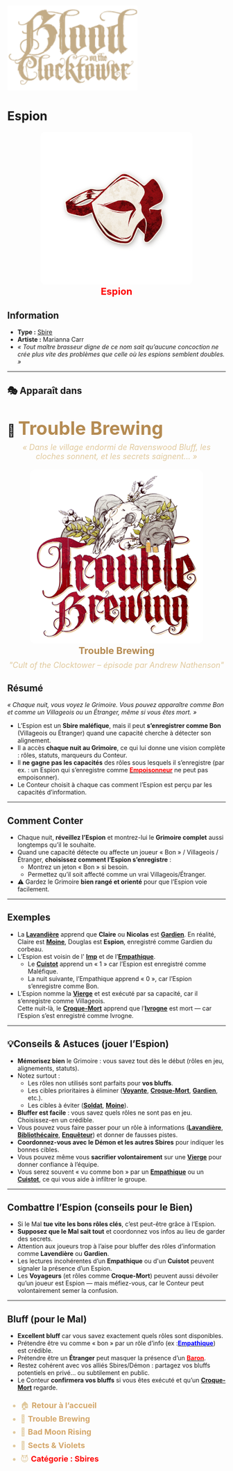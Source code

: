 <p align="left">
  <a href="/botc-fr-bambi/">
    <img src="../images/logo.png" alt="Accueil BotC FR" width="300">
  </a>
</p>

# Espion

<!-- 🧩 Image centrée cliquable avec nom centré en dessous -->
<div style="text-align:center; margin: 20px 0;">
  <a href="./espion.html" style="text-decoration:none;">
    <img src="../images/Icon_spy.png" alt="Espion" width="350" style="border-radius:8px;">
    <br>
    <span style="color:red; font-weight:bold; font-size:22px;">Espion</span>
  </a>
</div>


## Information
- **Type :** [Sbire](../sbires.md) 
- **Artiste :** Marianna Carr  
- *« Tout maître brasseur digne de ce nom sait qu’aucune concoction ne crée plus vite des problèmes que celle où les espions semblent doubles. »*

---

## 🎭 Apparaît dans  

# 🍺 <span style="color:#b58b52; font-weight:bold; font-size:42px;">Trouble Brewing</span>

<p style="text-align:center; color:#e0c99d; font-style:italic; font-size:18px; margin-top:-10px;">
  « Dans le village endormi de Ravenswood Bluff, les cloches sonnent, et les secrets saignent… »
</p>


<div style="text-align:center; margin: 20px 0;">
  <a href="../trouble_brewing.html" style="text-decoration:none;">
    <img src="../images/Logo_trouble_brewing.png" alt= "Trouble Brewing" width="400" style="border-radius:12px;">
    <br>
    <span style="color:#b58b52; font-weight:bold; font-size:22px;">Trouble Brewing</span>
  </a>
</div>


<p style="text-align:center; color:#e0c99d; font-style:italic; font-size:18px; margin-top:-10px;">
"Cult of the Clocktower – épisode par Andrew Nathenson"
</p>


## Résumé
*« Chaque nuit, vous voyez le Grimoire. Vous pouvez apparaître comme Bon et comme un Villageois ou un Étranger, même si vous êtes mort. »*

- L’Espion est un **Sbire maléfique**, mais il peut **s’enregistrer comme Bon** (Villageois ou Étranger) quand une capacité cherche à détecter son alignement.  
- Il a accès **chaque nuit au Grimoire**, ce qui lui donne une vision complète : rôles, statuts, marqueurs du Conteur.  
- Il **ne gagne pas les capacités** des rôles sous lesquels il s’enregistre (par ex. : un Espion qui s’enregistre comme **[<span style="color:red">Empoisonneur</span>](empoisonneur.md)** ne peut pas empoisonner).  
- Le Conteur choisit à chaque cas comment l’Espion est perçu par les capacités d’information.

---

## Comment Conter
- Chaque nuit, **réveillez l’Espion** et montrez-lui le **Grimoire complet** aussi longtemps qu’il le souhaite.  
- Quand une capacité détecte ou affecte un joueur « Bon » / Villageois / Étranger, **choisissez comment l’Espion s’enregistre** :  
  - Montrez un jeton « Bon » si besoin.  
  - Permettez qu’il soit affecté comme un vrai Villageois/Étranger.  
- ⚠️ Gardez le Grimoire **bien rangé et orienté** pour que l’Espion voie facilement.

---

## Exemples
- La **[Lavandière](../tb_roles/lavandiere.md)** apprend que **Claire** ou **Nicolas** est **[Gardien](../tb_roles/gardien.md)**. En réalité, Claire est **[Moine](../tb_roles/moine.md)**, Douglas est **Espion**, enregistré comme Gardien du corbeau.  
- L’Espion est voisin de l' **[Imp](im^.md)** et de l’**[Empathique](../tb_roles/empathique.md)**.  
  - Le **[Cuistot](../tb_roles/cuistot.md)** apprend un « 1 » car l’Espion est enregistré comme Maléfique.  
  - La nuit suivante, l’Empathique apprend « 0 », car l’Espion s’enregistre comme Bon.  
- L’Espion nomme la **[Vierge](../tb_roles/vierge.md)** et est exécuté par sa capacité, car il s’enregistre comme Villageois.  
  Cette nuit-là, le **[Croque-Mort](../tb_roles/croquemort.md)** apprend que l’**[Ivrogne](../tb_roles/ivrogne.md)** est mort — car l’Espion s’est enregistré comme Ivrogne.

---

## 💡Conseils & Astuces (jouer l’Espion)
- **Mémorisez bien** le Grimoire : vous savez tout dès le début (rôles en jeu, alignements, statuts).  
- Notez surtout :  
  - Les rôles non utilisés sont parfaits pour **vos bluffs**.  
  - Les cibles prioritaires à éliminer (**[Voyante](../tb_roles/voyante.md)**, **[Croque-Mort](../tb_roles/croquemort.md)**, **[Gardien](../tb_roles/gardien.md)**, etc.).  
  - Les cibles à éviter (**[Soldat](../tb_roles/soldat.md)**, **[Moine](../tb_roles/moine.md)**).  
- **Bluffer est facile** : vous savez quels rôles ne sont pas en jeu. Choisissez-en un crédible.  
- Vous pouvez vous faire passer pour un rôle à informations (**[Lavandière](../tb_roles/lavandiere.md)**, **[Bibliothécaire](../tb_roles/bibliothecaire.md)**, **[Enquêteur](../tb_roles/enqueteur.md)**) et donner de fausses pistes.  
- **Coordonnez-vous avec le Démon et les autres Sbires** pour indiquer les bonnes cibles.  
- Vous pouvez même vous **sacrifier volontairement** sur une **[Vierge](../tb_roles/vierge.md)** pour donner confiance à l’équipe.  
- Vous serez souvent « vu comme bon » par un **[Empathique](../villageois/empathique.md)** ou un **[Cuistot](../tb_roles/cuistot.md)**, ce qui vous aide à infiltrer le groupe.  

---

## Combattre l’Espion (conseils pour le Bien)
- Si le Mal **tue vite les bons rôles clés**, c’est peut-être grâce à l’Espion.  
- **Supposez que le Mal sait tout** et coordonnez vos infos au lieu de garder des secrets.  
- Attention aux joueurs trop à l’aise pour bluffer des rôles d’information comme **Lavendière** ou **Gardien**.  
- Les lectures incohérentes d’un **Empathique** ou d'un **Cuistot** peuvent signaler la présence d’un Espion.  
- Les **Voyageurs** (et rôles comme **Croque-Mort**) peuvent aussi dévoiler qu’un joueur est Espion — mais méfiez-vous, car le Conteur peut volontairement semer la confusion.

---

## Bluff (pour le Mal)
- **Excellent bluff** car vous savez exactement quels rôles sont disponibles.  
- Prétendre être vu comme « bon » par un rôle d’info (ex :**[<span style="color:blue">Empathique</span>](empathique.md)**) est crédible.  
- Prétendre être un **Étranger** peut masquer la présence d’un **[<span style="color:red">Baron</span>](baron.md)**.  
- Restez cohérent avec vos alliés Sbires/Démon : partagez vos bluffs potentiels en privé… ou subtilement en public.  
- Le Conteur **confirmera vos bluffs** si vous êtes exécuté et qu’un **[Croque-Mort](croquemort.md)** regarde.  

<ul style="color:#e0c99d; font-size:18px; line-height:1.7;">
  <li>🏠 <a href="/botc-fr-bambi/" style="color:#d4a76a; font-weight:bold; text-decoration:none;">Retour à l’accueil</a></li>
  <li>🍺 <a href="../trouble_brewing.html" style="color:#d4a76a; font-weight:bold; text-decoration:none;">Trouble Brewing</a></li>
  <li>🌛 <a href="../bmr.html" style="color:#d4a76a; font-weight:bold; text-decoration:none;">Bad Moon Rising</a></li>
  <li>🌸 <a href="../sv.html" style="color:#d4a76a; font-weight:bold; text-decoration:none;">Sects & Violets</a></li>
  <li>😈 <a href="../sbires.html" style="color:red; font-weight:bold; text-decoration:none;">Catégorie : Sbires</a></li>
</ul>
